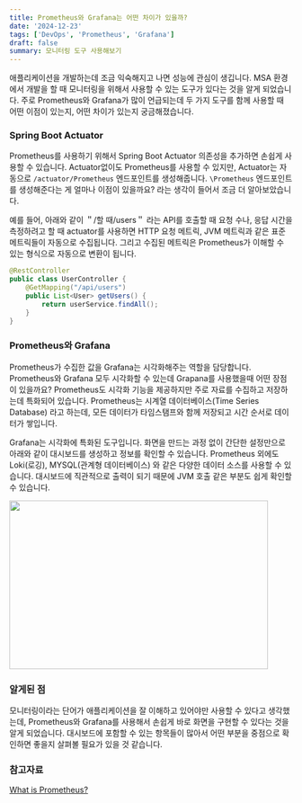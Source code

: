 ```yaml
---
title: Prometheus와 Grafana는 어떤 차이가 있을까?
date: '2024-12-23'
tags: ['DevOps', 'Prometheus', 'Grafana']
draft: false
summary: 모니터링 도구 사용해보기
---
```


애플리케이션을 개발하는데 조금 익숙해지고 나면 성능에 관심이 생깁니다. MSA 환경에서 개발을 할 때 모니터링을 위해서 사용할 수 있는 도구가 있다는 것을 알게 되었습니다. 주로 Prometheus와 Grafana가 많이 언급되는데 두 가지 도구를 함께 사용할 때 어떤 이점이 있는지, 어떤 차이가 있는지 궁금해졌습니다.


### Spring Boot Actuator

Prometheus를 사용하기 위해서 Spring Boot Actuator 의존성을 추가하면 손쉽게 사용할 수 있습니다. Actuator없이도 Prometheus를 사용할 수 있지만, Actuator는 자동으로 `/actuator/Prometheus` 엔드포인트를 생성해줍니다. `\Prometheus` 엔드포인트를 생성해준다는 게 얼마나 이점이 있을까요? 라는 생각이 들어서 조금 더 알아보았습니다. 

예를 들어, 아래와 같이 ＂/할 때/users＂ 라는 API를 호출할 때 요청 수나, 응답 시간을 측정하려고 할 때 actuator를 사용하면 HTTP 요청 메트릭, JVM 메트릭과 같은 표준 메트릭들이 자동으로 수집됩니다. 그리고 수집된 메트릭은 Prometheus가 이해할 수 있는 형식으로 자동으로 변환이 됩니다.

```java
@RestController
public class UserController {
    @GetMapping("/api/users")
    public List<User> getUsers() {
        return userService.findAll();
    }
}
```

### Prometheus와 Grafana

Prometheus가 수집한 값을 Grafana는 시각화해주는 역할을 담당합니다. Prometheus와 Grafana 모두 시각화할 수 있는데 Grapana를 사용했을때 어떤 장점이 있을까요? Prometheus도 시각화 기능을 제공하지만 주로 자료를 수집하고 저장하는데 특화되어 있습니다. Prometheus는 시계열 데이터베이스(Time Series Database) 라고 하는데, 모든 데이터가 타임스탬프와 함께 저장되고 시간 순서로 데이터가 쌓입니다.

Grafana는 시각화에 특화된 도구입니다. 화면을 만드는 과정 없이 간단한 설정만으로 아래와 같이 대시보드를 생성하고 정보를 확인할 수 있습니다. Prometheus 외에도 Loki(로깅), MYSQL(관계형 데이터베이스) 와 같은 다양한 데이터 소스를 사용할 수 있습니다. 대시보드에 직관적으로 출력이 되기 때문에 JVM 호출 같은 부분도 쉽게 확인할 수 있습니다.

<img width="460" height="300" src="/static/images/project/grafana.png"/>

### 알게된 점

모니터링이라는 단어가 애플리케이션을 잘 이해하고 있어야만 사용할 수 있다고 생각했는데, Prometheus와 Grafana를 사용해서 손쉽게 바로 화면을 구현할 수 있다는 것을 알게 되었습니다. 대시보드에 포함할 수 있는 항목들이 많아서 어떤 부분을 중점으로 확인하면 좋을지 살펴볼 필요가 있을 것 같습니다.


### 참고자료

[What is Prometheus?](https://grafana.com/docs/grafana/latest/fundamentals/intro-to-prometheus/)